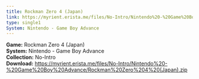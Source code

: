 ```yaml
---
title: Rockman Zero 4 (Japan)
link: https://myrient.erista.me/files/No-Intro/Nintendo%20-%20Game%20Boy%20Advance/Rockman%20Zero%204%20(Japan).zip
type: single1
System: Nintendo - Game Boy Advance
---
```

<b>Game:</b> Rockman Zero 4 (Japan)<br>
<b>System:</b> Nintendo - Game Boy Advance<br>
<b>Collection:</b> No-Intro<br>
<b>Download:</b> https://myrient.erista.me/files/No-Intro/Nintendo%20-%20Game%20Boy%20Advance/Rockman%20Zero%204%20(Japan).zip